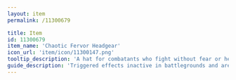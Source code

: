 ```yaml
---
layout: item
permalink: /11300679

title: Item
id: 11300679
item_name: 'Chaotic Fervor Headgear'
icon_url: 'item/icon/11300147.png'
tooltip_description: 'A hat for combatants who fight without fear or hesitation.'
guide_description: 'Triggered effects inactive in battlegrounds and arenas.'
---
```

